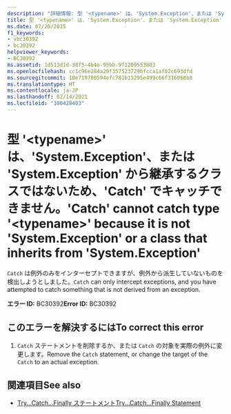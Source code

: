 ```yaml
---
description: "詳細情報: 型 '<typename>' は、'System.Exception'、または 'System.Exception' から継承するクラスではないため、'Catch' でキャッチできません"
title: 型 '<typename>' は、'System.Exception'、または 'System.Exception' から継承するクラスではないため、'Catch' でキャッチできません。
ms.date: 07/20/2015
f1_keywords:
- vbc30392
- bc30392
helpviewer_keywords:
- BC30392
ms.assetid: 1d513d1d-38f5-4b4e-95bb-9f1209553803
ms.openlocfilehash: cc1c96e284a29f357523729bfcca1af02c693dfd
ms.sourcegitcommit: 10e719780594efc781b15295e499c66f316068b8
ms.translationtype: HT
ms.contentlocale: ja-JP
ms.lasthandoff: 02/14/2021
ms.locfileid: "100428403"
---
```

# <a name="catch-cannot-catch-type-typename-because-it-is-not-systemexception-or-a-class-that-inherits-from-systemexception"></a><span data-ttu-id="4d9d2-103">型 '\<typename>' は、'System.Exception'、または 'System.Exception' から継承するクラスではないため、'Catch' でキャッチできません。</span><span class="sxs-lookup"><span data-stu-id="4d9d2-103">'Catch' cannot catch type '\<typename>' because it is not 'System.Exception' or a class that inherits from 'System.Exception'</span></span>

<span data-ttu-id="4d9d2-104">`Catch` は例外のみをインターセプトできますが、例外から派生していないものを検出しようとしました。</span><span class="sxs-lookup"><span data-stu-id="4d9d2-104">`Catch` can only intercept exceptions, and you have attempted to catch something that is not derived from an exception.</span></span>  
  
 <span data-ttu-id="4d9d2-105">**エラー ID:** BC30392</span><span class="sxs-lookup"><span data-stu-id="4d9d2-105">**Error ID:** BC30392</span></span>  
  
## <a name="to-correct-this-error"></a><span data-ttu-id="4d9d2-106">このエラーを解決するには</span><span class="sxs-lookup"><span data-stu-id="4d9d2-106">To correct this error</span></span>  
  
1. <span data-ttu-id="4d9d2-107">`Catch` ステートメントを削除するか、または `Catch` の対象を実際の例外に変更します。</span><span class="sxs-lookup"><span data-stu-id="4d9d2-107">Remove the `Catch` statement, or change the target of the `Catch` to an actual exception.</span></span>  
  
## <a name="see-also"></a><span data-ttu-id="4d9d2-108">関連項目</span><span class="sxs-lookup"><span data-stu-id="4d9d2-108">See also</span></span>

- [<span data-ttu-id="4d9d2-109">Try...Catch...Finally ステートメント</span><span class="sxs-lookup"><span data-stu-id="4d9d2-109">Try...Catch...Finally Statement</span></span>](../language-reference/statements/try-catch-finally-statement.md)
